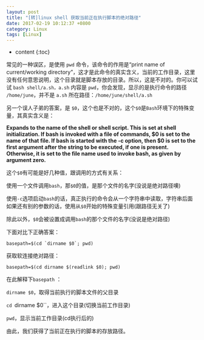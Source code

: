 ```yaml
---
layout: post
title: "[转]linux shell 获取当前正在执行脚本的绝对路径"
date: 2017-02-19 10:12:37 +0800
category: Linux
tags: [Linux]
---
```

* content
{:toc}


常见的一种误区，是使用 `pwd` 命令，该命令的作用是“print name of current/working directory”，这才是此命令的真实含义，当前的工作目录，这里没有任何意思说明，这个目录就是脚本存放的目录。所以，这是不对的。你可以试试 `bash shell/a.sh，a.sh` 内容是 `pwd`，你会发现，显示的是执行命令的路径 `/home/june`，并不是 `a.sh` 所在路径：`/home/june/shell/a.sh` 

另一个误人子弟的答案，是 `$0`，这个也是不对的，这个`$0`是`Bash`环境下的特殊变量，其真实含义是：

   **Expands to the name of the shell or shell script. This is set at shell initialization.  If bash is invoked with a file of commands, $0 is set to the name of that file. If bash is started with the -c option, then $0 is set to the first argument after the string to be executed, if one is present. Otherwise, it is set to the file name used to invoke bash, as given by argument zero.**

这个`$0`有可能是好几种值，跟调用的方式有关系：

使用一个文件调用`bash`，那`$0`的值，是那个文件的名字(没说是绝对路径噢)

使用`-c`选项启动`bash`的话，真正执行的命令会从一个字符串中读取，字符串后面如果还有别的参数的话，使用从`$0`开始的特殊变量引用(跟路径无关了)

除此以外，`$0`会被设置成调用`bash`的那个文件的名字(没说是绝对路径)

下面对比下正确答案：
 
	basepath=$(cd `dirname $0`; pwd)

获取软连接绝对路径：

	basepath=$(cd dirname $(readlink $0); pwd)

 

在此解释下`basepath` ：

`dirname $0`，取得当前执行的脚本文件的父目录

`cd `dirname $0``，进入这个目录(切换当前工作目录)

`pwd`，显示当前工作目录(cd执行后的)


由此，我们获得了当前正在执行的脚本的存放路径。
